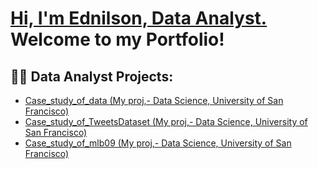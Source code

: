 
<h1><a href="https://linkedin.com/in/arlindo-almada-67986427">Hi, I'm Ednilson, Data Analyst.<br/> </a> Welcome to my Portfolio! </h1>

<h2>👨‍💻 Data Analyst Projects:</h2>


- [Case_study_of_data (My proj,- Data Science, University of San Francisco)](https://github.com/EdnilsonChiambo/CaseStudy_of_Data)
- [Case_study_of_TweetsDataset (My proj,- Data Science, University of San Francisco)](https://github.com/EdnilsonChiambo/CaseStudy_of_Tweets_DataSet)
- [Case_study_of_mlb09 (My proj,- Data Science, University of San Francisco)](https://github.com/EdnilsonChiambo/CaseStudy_of_mlb09_DataSet)

